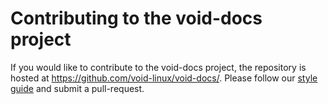 # Contributing to the void-docs project
If you would like to contribute to the void-docs project, the repository is
hosted at <https://github.com/void-linux/void-docs/>. Please follow our
[style guide](./styleguide.md) and submit a pull-request.
